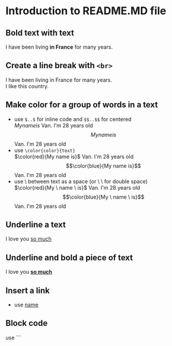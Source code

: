 # Introduction to README.MD file
## Bold text with **text**
I have been living **in France** for many years.
## Create a line break with  `<br>`
I have been living in France for many years.  <br> I like this country. 
## Make color for a group of words in a text 
- use `$..$` for inline code and `$$..$$` for centered
  <br> $My name is$ Van. I'm 28 years old
  <br> $$My name is$$ Van. I'm 28 years old
- use `\color{color}{text}` 
  <br> $\color{red}{My name is}$ Van. I'm 28 years old
  <br> $$\color{blue}{My name is}$$ Van. I'm 28 years old
- use \ between text as a space (or \ \ for double space)
  <br> $\color{red}{My \ name \ is}$ Van. I'm 28 years old
  <br> $$\color{blue}{My \ name \ is}$$ Van. I'm 28 years old
## Underline a text
I love you <ins>so much</ins>
## Underline and bold a piece of text
I love you <ins>**so much**</ins>
## Insert a link
- use [name](link])
## Block code
use ```   
```
```


